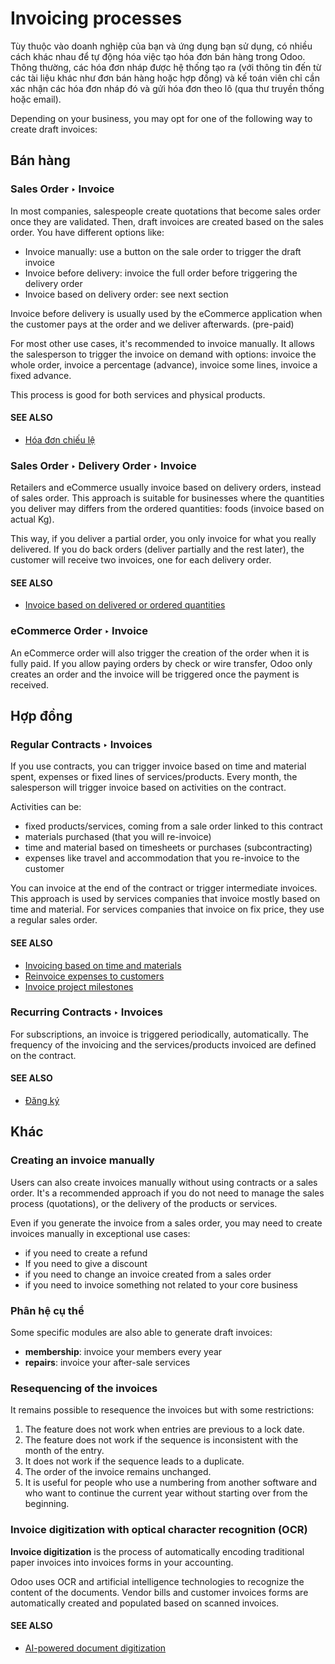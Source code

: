 # Invoicing processes

Tùy thuộc vào doanh nghiệp của bạn và ứng dụng bạn sử dụng, có nhiều cách khác nhau để tự động hóa việc tạo hóa đơn bán hàng trong Odoo. Thông thường, các hóa đơn nháp được hệ thống tạo ra (với thông tin đến từ các tài liệu khác như đơn bán hàng hoặc hợp đồng) và kế toán viên chỉ cần xác nhận các hóa đơn nháp đó và gửi hóa đơn theo lô (qua thư truyền thống hoặc email).

Depending on your business, you may opt for one of the following way to
create draft invoices:

## Bán hàng

### Sales Order ‣ Invoice

In most companies, salespeople create quotations that become sales order
once they are validated. Then, draft invoices are created based on the
sales order. You have different options like:

- Invoice manually: use a button on the sale order to trigger the draft
  invoice
- Invoice before delivery: invoice the full order before triggering the
  delivery order
- Invoice based on delivery order: see next section

Invoice before delivery is usually used by the eCommerce application
when the customer pays at the order and we deliver afterwards.
(pre-paid)

For most other use cases, it's recommended to invoice manually. It
allows the salesperson to trigger the invoice on demand with options:
invoice the whole order, invoice a percentage (advance), invoice some
lines, invoice a fixed advance.

This process is good for both services and physical products.

#### SEE ALSO
- [Hóa đơn chiếu lệ](../../../sales/sales/invoicing/proforma.md)

### Sales Order ‣ Delivery Order ‣ Invoice

Retailers and eCommerce usually invoice based on delivery orders,
instead of sales order. This approach is suitable for businesses where
the quantities you deliver may differs from the ordered quantities:
foods (invoice based on actual Kg).

This way, if you deliver a partial order, you only invoice for what you
really delivered. If you do back orders (deliver partially and the rest
later), the customer will receive two invoices, one for each delivery
order.

#### SEE ALSO
- [Invoice based on delivered or ordered quantities](../../../sales/sales/invoicing/invoicing_policy.md)

### eCommerce Order ‣ Invoice

An eCommerce order will also trigger the creation of the order when it
is fully paid. If you allow paying orders by check or wire transfer,
Odoo only creates an order and the invoice will be triggered once the
payment is received.

## Hợp đồng

### Regular Contracts ‣ Invoices

If you use contracts, you can trigger invoice based on time and material
spent, expenses or fixed lines of services/products. Every month, the
salesperson will trigger invoice based on activities on the contract.

Activities can be:

- fixed products/services, coming from a sale order linked to this contract
- materials purchased (that you will re-invoice)
- time and material based on timesheets or purchases (subcontracting)
- expenses like travel and accommodation that you re-invoice to the customer

You can invoice at the end of the contract or trigger intermediate
invoices. This approach is used by services companies that invoice
mostly based on time and material. For services companies that invoice
on fix price, they use a regular sales order.

#### SEE ALSO
- [Invoicing based on time and materials](../../../sales/sales/invoicing/time_materials.md)
- [Reinvoice expenses to customers](../../../sales/sales/invoicing/expense.md)
- [Invoice project milestones](../../../sales/sales/invoicing/milestone.md)

### Recurring Contracts ‣ Invoices

For subscriptions, an invoice is triggered periodically, automatically.
The frequency of the invoicing and the services/products invoiced are
defined on the contract.

#### SEE ALSO
- [Đăng ký](../../../sales/subscriptions.md)

## Khác

### Creating an invoice manually

Users can also create invoices manually without using contracts or a
sales order. It's a recommended approach if you do not need to manage
the sales process (quotations), or the delivery of the products or
services.

Even if you generate the invoice from a sales order, you may need to
create invoices manually in exceptional use cases:

- if you need to create a refund
- If you need to give a discount
- if you need to change an invoice created from a sales order
- if you need to invoice something not related to your core business

### Phân hệ cụ thể

Some specific modules are also able to generate draft invoices:

- **membership**: invoice your members every year
- **repairs**: invoice your after-sale services

### Resequencing of the invoices

It remains possible to resequence the invoices but with some restrictions:

1. The feature does not work when entries are previous to a lock date.
2. The feature does not work if the sequence is inconsistent with the month of the entry.
3. It does not work if the sequence leads to a duplicate.
4. The order of the invoice remains unchanged.
5. It is useful for people who use a numbering from another software and who want to continue the
   current year without starting over from the beginning.

### Invoice digitization with optical character recognition (OCR)

**Invoice digitization** is the process of automatically encoding traditional paper invoices into
invoices forms in your accounting.

Odoo uses OCR and artificial intelligence technologies to recognize the content of the documents.
Vendor bills and customer invoices forms are automatically created and populated based on scanned
invoices.

#### SEE ALSO
- [AI-powered document digitization](../vendor_bills/invoice_digitization.md)
